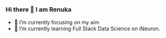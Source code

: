 ### Hi there 👋 I am Renuka


- 🔭 I’m currently focusing on my aim
- 🌱 I’m currently learning Full Stack Data Science on iNeuron.
